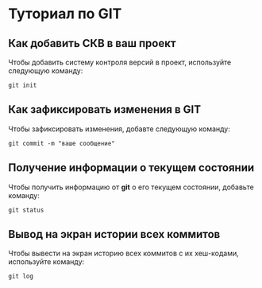 # Туториал по GIT

## Как добавить СКВ в ваш проект

Чтобы добавить систему контроля версий в проект, используйте следующую команду:

```
git init
```


## Как зафиксировать изменения в GIT

Чтобы зафиксировать изменения, добавте следующую команду:

```
git commit -m "ваше сообщение"
```

## Получение информации о текущем состоянии ##

Чтобы получить информацию от **git** о его текущем состоянии, добавьте команду:

``` 
git status
```

## Вывод на экран истории всех коммитов ## 

Чтобы вывести на экран историю всех коммитов с их хеш-кодами, используйте команду:
```
git log
```
